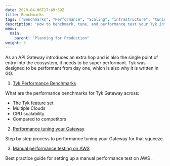 ```yaml
---
date: 2020-04-06T17:49:59Z
title: Benchmarks
tags: ["Benchmarks", "Performance", "Scaling", "infrastructure", "tuning"]
description: "How to benchmark, tune, and performance test your Tyk infrastructure"
menu:
  main:
    parent: "Planning for Production"
weight: 3
---
```


As an API Gateway introduces an extra hop and is also the single point of entry into the ecosystem, it needs to be super performant. Tyk was designed to be performant from day one, which is also why it is written in GO.

1. [Tyk Performance Benchmarks][0]

What are the performance benchmarks for Tyk Gateway across:

- The Tyk feature set
- Multiple Clouds
- CPU scalability
- Compared to competitors

2. [Performance tuning your Gateway][1]

Step by step process to performance tuning your Gateway for that squeeze.

3. [Manual performance testing on AWS][2]

Best practice guide for setting up a manual performance test on AWS .

[0]: https://tyk.io/blog/performance-benchmarks
[1]: https://tyk.io/performance-tuning-your-tyk-api-gateway/
[2]: https://tyk.io/a-manual-for-simple-performance-testing-with-tyk-on-aws/
